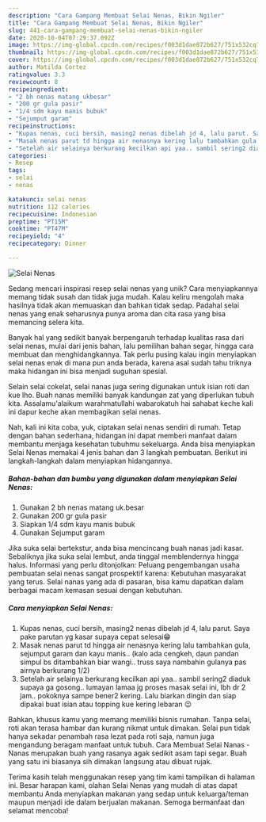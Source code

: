 ```yaml
---
description: "Cara Gampang Membuat Selai Nenas, Bikin Ngiler"
title: "Cara Gampang Membuat Selai Nenas, Bikin Ngiler"
slug: 441-cara-gampang-membuat-selai-nenas-bikin-ngiler
date: 2020-10-04T07:29:37.092Z
image: https://img-global.cpcdn.com/recipes/f003d1dae872b627/751x532cq70/selai-nenas-foto-resep-utama.jpg
thumbnail: https://img-global.cpcdn.com/recipes/f003d1dae872b627/751x532cq70/selai-nenas-foto-resep-utama.jpg
cover: https://img-global.cpcdn.com/recipes/f003d1dae872b627/751x532cq70/selai-nenas-foto-resep-utama.jpg
author: Matilda Cortez
ratingvalue: 3.3
reviewcount: 8
recipeingredient:
- "2 bh nenas matang ukbesar"
- "200 gr gula pasir"
- "1/4 sdm kayu manis bubuk"
- "Sejumput garam"
recipeinstructions:
- "Kupas nenas, cuci bersih, masing2 nenas dibelah jd 4, lalu parut. Saya pake parutan yg kasar supaya cepat selesai😁"
- "Masak nenas parut td hingga air nenasnya kering lalu tambahkan gula, sejumput garam dan kayu manis.. (kalo ada cengkeh, daun pandan simpul bs ditambahkan biar wangi.. truss saya nambahin gulanya pas airnya berkurang 1/2)"
- "Setelah air selainya berkurang kecilkan api yaa.. sambil sering2 diaduk supaya ga gosong.. lumayan lamaa jg proses masak selai ini, lbh dr 2 jam.. pokoknya sampe bener2 kering. Lalu biarkan dingin dan siap dipakai buat isian atau topping kue kering lebaran 😉"
categories:
- Resep
tags:
- selai
- nenas

katakunci: selai nenas 
nutrition: 112 calories
recipecuisine: Indonesian
preptime: "PT15M"
cooktime: "PT47M"
recipeyield: "4"
recipecategory: Dinner

---
```



![Selai Nenas](https://img-global.cpcdn.com/recipes/f003d1dae872b627/751x532cq70/selai-nenas-foto-resep-utama.jpg)

Sedang mencari inspirasi resep selai nenas yang unik? Cara menyiapkannya memang tidak susah dan tidak juga mudah. Kalau keliru mengolah maka hasilnya tidak akan memuaskan dan bahkan tidak sedap. Padahal selai nenas yang enak seharusnya punya aroma dan cita rasa yang bisa memancing selera kita.

Banyak hal yang sedikit banyak berpengaruh terhadap kualitas rasa dari selai nenas, mulai dari jenis bahan, lalu pemilihan bahan segar, hingga cara membuat dan menghidangkannya. Tak perlu pusing kalau ingin menyiapkan selai nenas enak di mana pun anda berada, karena asal sudah tahu triknya maka hidangan ini bisa menjadi suguhan spesial.

Selain selai cokelat, selai nanas juga sering digunakan untuk isian roti dan kue lho. Buah nanas memiliki banyak kandungan zat yang diperlukan tubuh kita. Assalamu&#39;alaikum warahmatullahi wabarokatuh hai sahabat keche kali ini dapur keche akan membagikan selai nenas.


Nah, kali ini kita coba, yuk, ciptakan selai nenas sendiri di rumah. Tetap dengan bahan sederhana, hidangan ini dapat memberi manfaat dalam membantu menjaga kesehatan tubuhmu sekeluarga. Anda bisa menyiapkan Selai Nenas memakai 4 jenis bahan dan 3 langkah pembuatan. Berikut ini langkah-langkah dalam menyiapkan hidangannya.

<!--inarticleads1-->

##### Bahan-bahan dan bumbu yang digunakan dalam menyiapkan Selai Nenas:

1. Gunakan 2 bh nenas matang uk.besar
1. Gunakan 200 gr gula pasir
1. Siapkan 1/4 sdm kayu manis bubuk
1. Gunakan Sejumput garam


Jika suka selai bertekstur, anda bisa mencincang buah nanas jadi kasar. Sebaliknya jika suka selai lembut, anda tinggal memblendernya hingga halus. Informasi yang perlu ditonjolkan: Peluang pengembangan usaha pembuatan selai nenas sangat prospektif karena: Kebutuhan masyarakat yang terus. Selai nanas yang ada di pasaran, bisa kamu dapatkan dalam berbagai macam kemasan sesuai dengan kebutuhan. 

<!--inarticleads2-->

##### Cara menyiapkan Selai Nenas:

1. Kupas nenas, cuci bersih, masing2 nenas dibelah jd 4, lalu parut. Saya pake parutan yg kasar supaya cepat selesai😁
1. Masak nenas parut td hingga air nenasnya kering lalu tambahkan gula, sejumput garam dan kayu manis.. (kalo ada cengkeh, daun pandan simpul bs ditambahkan biar wangi.. truss saya nambahin gulanya pas airnya berkurang 1/2)
1. Setelah air selainya berkurang kecilkan api yaa.. sambil sering2 diaduk supaya ga gosong.. lumayan lamaa jg proses masak selai ini, lbh dr 2 jam.. pokoknya sampe bener2 kering. Lalu biarkan dingin dan siap dipakai buat isian atau topping kue kering lebaran 😉


Bahkan, khusus kamu yang memang memiliki bisnis rumahan. Tanpa selai, roti akan terasa hambar dan kurang nikmat untuk dimakan. Selai pun tidak hanya sekadar penambah rasa lezat pada roti saja, namun juga mengandung beragam manfaat untuk tubuh. Cara Membuat Selai Nanas - Nanas merupakan buah yang rasanya agak sedikit asam tapi segar. Buah yang satu ini biasanya sih dimakan langsung atau dibuat rujak. 

Terima kasih telah menggunakan resep yang tim kami tampilkan di halaman ini. Besar harapan kami, olahan Selai Nenas yang mudah di atas dapat membantu Anda menyiapkan makanan yang sedap untuk keluarga/teman maupun menjadi ide dalam berjualan makanan. Semoga bermanfaat dan selamat mencoba!
